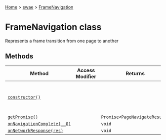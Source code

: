 [Home](./index) &gt; [swae](./swae.md) &gt; [FrameNavigation](./swae.framenavigation.md)

# FrameNavigation class

Represents a frame transition from one page to another

## Methods

|  Method | Access Modifier | Returns | Description |
|  --- | --- | --- | --- |
|  [`constructor()`](./swae.framenavigation.constructor.md) |  |  | Constructs a new instance of the [FrameNavigation](./swae.framenavigation.md) class |
|  [`getPromise()`](./swae.framenavigation.getpromise.md) |  | `Promise<PageNavigateResult>` |  |
|  [`onNavigationComplete(__0)`](./swae.framenavigation.onnavigationcomplete.md) |  | `void` |  |
|  [`onNetworkResponse(res)`](./swae.framenavigation.onnetworkresponse.md) |  | `void` |  |

